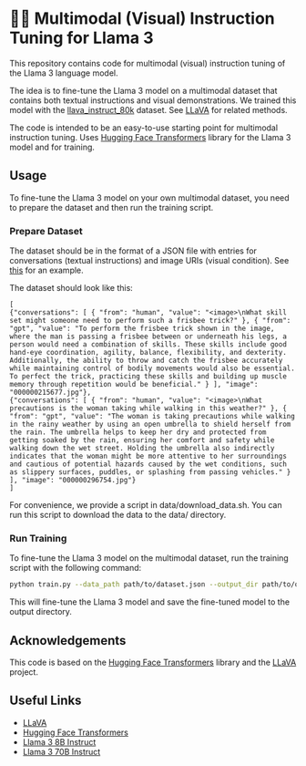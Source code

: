 # 🦙🌄 Multimodal (Visual) Instruction Tuning for Llama 3

This repository contains code for multimodal (visual) instruction tuning of the Llama 3 language model. 

The idea is to fine-tune the Llama 3 model on a multimodal dataset that contains both textual instructions and visual demonstrations. We trained this model with the [llava_instruct_80k](https://huggingface.co/datasets/liuhaotian/LLaVA-Instruct-150K/blob/main/llava_instruct_80k.json) dataset. See [LLaVA](https://llava-vl.github.io/) for related methods.

The code is intended to be an easy-to-use starting point for multimodal instruction tuning. Uses [Hugging Face Transformers](https://huggingface.co/) library for the Llama 3 model and for training.

## Usage

To fine-tune the Llama 3 model on your own multimodal dataset, you need to prepare the dataset and then run the training script.

### Prepare Dataset

The dataset should be in the format of a JSON file with entries for conversations (textual instructions) and image URIs (visual condition). See [this](https://huggingface.co/datasets/liuhaotian/LLaVA-Instruct-150K) for an example.

The dataset should look like this:

```
[
{"conversations": [ { "from": "human", "value": "<image>\nWhat skill set might someone need to perform such a frisbee trick?" }, { "from": "gpt", "value": "To perform the frisbee trick shown in the image, where the man is passing a frisbee between or underneath his legs, a person would need a combination of skills. These skills include good hand-eye coordination, agility, balance, flexibility, and dexterity. Additionally, the ability to throw and catch the frisbee accurately while maintaining control of bodily movements would also be essential. To perfect the trick, practicing these skills and building up muscle memory through repetition would be beneficial." } ], "image": "000000215677.jpg"},
{"conversations": [ { "from": "human", "value": "<image>\nWhat precautions is the woman taking while walking in this weather?" }, { "from": "gpt", "value": "The woman is taking precautions while walking in the rainy weather by using an open umbrella to shield herself from the rain. The umbrella helps to keep her dry and protected from getting soaked by the rain, ensuring her comfort and safety while walking down the wet street. Holding the umbrella also indirectly indicates that the woman might be more attentive to her surroundings and cautious of potential hazards caused by the wet conditions, such as slippery surfaces, puddles, or splashing from passing vehicles." } ], "image": "000000296754.jpg"}
]
```

For convenience, we provide a script in data/download_data.sh. You can run this script to download the data to the data/ directory.

### Run Training

To fine-tune the Llama 3 model on the multimodal dataset, run the training script with the following command:

```bash
python train.py --data_path path/to/dataset.json --output_dir path/to/output_dir --text_model_id="meta-llama/Meta-Llama-3-8B-Instruct" --vision_model_id="openai/clip-vit-large-patch14" --batch_size 32
```

This will fine-tune the Llama 3 model and save the fine-tuned model to the output directory.

## Acknowledgements

This code is based on the [Hugging Face Transformers](https://huggingface.co/transformers/) library and the [LLaVA](https://llava-vl.github.io/) project.

## Useful Links

- [LLaVA](https://llava-vl.github.io/)
- [Hugging Face Transformers](https://huggingface.co/transformers/)
- [Llama 3 8B Instruct](https://huggingface.co/meta-llama/Meta-Llama-3-8B-Instruct)
- [Llama 3 70B Instruct](https://huggingface.co/meta-llama/Meta-Llama-3-70B-Instruct)


